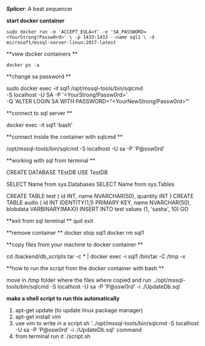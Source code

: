***Splicer***: A beat sequencer

**start docker container**

`sudo docker run -e 'ACCEPT_EULA=Y' -e 'SA_PASSWORD=<YourStrong!Passw0rd>' \
   -p 1433:1433 --name sql1 \
   -d microsoft/mssql-server-linux:2017-latest`


**view docker containers **

`docker ps -a`


**change sa password **

sudo docker exec -it sql1 /opt/mssql-tools/bin/sqlcmd \
   -S localhost -U SA -P '<YourStrong!Passw0rd>' \
   -Q 'ALTER LOGIN SA WITH PASSWORD="<YourNewStrong!Passw0rd>"'


**connect to sql server **

docker exec -it sql1 'bash'


**connect inside the container with sqlcmd **

/opt/mssql-tools/bin/sqlcmd -S localhost -U sa -P 'P@ssw0rd'


**working with sql from terminal **

CREATE DATABASE TEstDB
USE TestDB

SELECT Name from sys.Databases
SELECT Name from sys.Tables

CREATE TABLE test ( id INT, name NVARCHAR(50), quantity INT )
CREATE TABLE audio ( id INT IDENTITY(1,1) PRIMARY KEY, name NVARCHAR(50), blobdata VARBINARY(MAX))
INSERT INTO test values (1, 'sasha', 10)
GO


**exit from sql terminal **
quit
exit


**remove container **
docker stop sql1
docker rm sql1



**copy files from your machine to docker container **

cd /backend/db_scripts
tar -c * | docker exec -i sql1 /bin/tar -C /tmp -x

**how to run the script from the docker container with bash **

move in /tmp folder where the files where copied and run
../opt/mssql-tools/bin/sqlcmd -S localhost -U sa -P 'P@ssw0rd' -i ./UpdateDb.sql


**make a shell script to run this automatically** 
1. apt-get update (to update linux package manager)
2. apt-get install vim
3. use vim to write in a script.sh '../opt/mssql-tools/bin/sqlcmd -S localhost -U sa -P 'P@ssw0rd' -i ./UpdateDb.sql' command
4. from terminal run it ./script.sh
